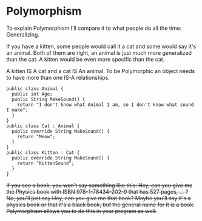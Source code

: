 # Polymorphism

To explain Polymorphism I'll compare it to what people do all the time: Generalizing.

If you have a kitten, some people would call it a cat and some would say it's an animal.
Both of them are right, an animal is just much more generalized than the cat.
A kitten would be even more specific than the cat.

A kitten IS A cat and a cat IS An animal. To be Polymorphic an object needs to have more than one IS-A relationships.

```
public class Animal {
  public int Age;
  public String MakeSound() {
    return "I don't know what Animal I am, so I don't know what sound I make";
  }
}
public class Cat : Animal {
  public override String MakeSound() {
    return "Meow";
  }
}
public class Kitten : Cat {
  public override String MakeSound() {
    return "KittenSound";
  }
}
```

~~If you see a book, you won't say something like this:
Hey, can you give me the Physics book with ISBN 978-1-78434-202-9 that has 527 pages, ... ?
No, you'll just say
Hey, can you give me that book?
Maybe you'll say it's a physics book or that it's a black book, but the general name for it is a book.
Polymorphism allows you to do this in your program as well.~~
